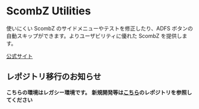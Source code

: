 # ScombZ Utilities

使いにくい ScombZ のサイドメニューやテストを修正したり、ADFS ボタンの自動スキップができます。よりユーザビリティに優れた ScombZ を提供します。    

[公式サイト](https://scombz-utilities.com)

## レポジトリ移行のお知らせ

**こちらの環境はレガシー環境です。**
**新規開発等は[こちら](https://github.com/scombz-utilities/scombz-utilities-react)のレポジトリを参照してください**
